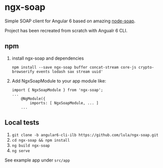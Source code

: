 # ngx-soap

Simple SOAP client for Angular 6 based on amazing [node-soap](https://github.com/vpulim/node-soap).

Project has been recreated from scratch with Angualr 6 CLI.

## npm

1. install ngx-soap and dependencies

    `npm install --save ngx-soap buffer concat-stream core-js crypto-browserify events lodash sax stream uuid'`
2. Add NgxSoapModule to your app module like:
    ```
    import { NgxSoapModule } from 'ngx-soap';
    ...
        @NgModule({
            imports: [ NgxSoapModule, ... ]
        ...
    ```

## Local tests

1. `git clone -b angular6-cli-ilb https://github.com/lula/ngx-soap.git`
2. `cd ngx-soap && npm install`
3. `ng build ngx-soap`
4. `ng serve`

See example app under `src/app`

